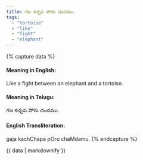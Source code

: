 ```yaml
---
title: గజ కచ్ఛప పోరు చందము.
tags:
  - "tortoise"
  - "like"
  - "fight"
  - "elephant"
---
```


{% capture data %}
#### Meaning in English:
Like a fight between an elephant and a tortoise.

#### Meaning in Telugu:
గజ కచ్ఛప పోరు చందము.

#### English Transliteration:
gaja kachChapa pOru chaMdamu.
{% endcapture %}

<div class="notice">{{ data | markdownify }}</div>

